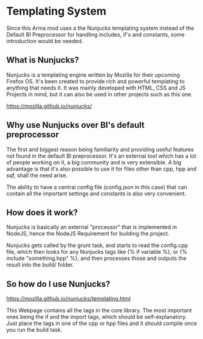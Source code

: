 # Templating System
Since this Arma mod uses a the Nunjucks templating system instead of the Default BI Preprocessor for handling includes, if's and constants, some introduction would be needed.

## What is Nunjucks?
Nunjucks is a templating engine written by Mozilla for their upcoming Firefox OS. It's been created to provide rich and powerful templating to anything that needs it. It was mainly developed with HTML, CSS and JS Projects in mind, but it can also be used in other projects such as this one.

https://mozilla.github.io/nunjucks/

## Why use Nunjucks over BI's default preprocessor
The first and biggest reason being familiarity and providing useful features not found in the default BI preprocessor.
It's an external tool which has a lot of people working on it, a big community and is very extensible. A big advantage is that it's also possible to use it for files other than cpp, hpp and sqf, shall the need arise.

The ability to have a central config file (config.json in this case) that can contain all the important settings and constants is also very convenient.

## How does it work?
Nunjucks is basically an external "processor" that is implemented in NodeJS, hence the NodeJS Requirement for building the project.

Nunjucks gets called by the grunt task, and starts to read the config.cpp file, which then looks for any Nunjucks tags like {% if variable %}, or {% include "something.hpp" %}, and then processes those and outputs the result into the build/ folder.

## So how do I use Nunjucks?
https://mozilla.github.io/nunjucks/templating.html

This Webpage contains all the tags in the core library. The most important ones being the if and the import tags, which should be self-explanatory.
Just place the tags in one of the cpp or hpp files and it should compile once you run the build task.